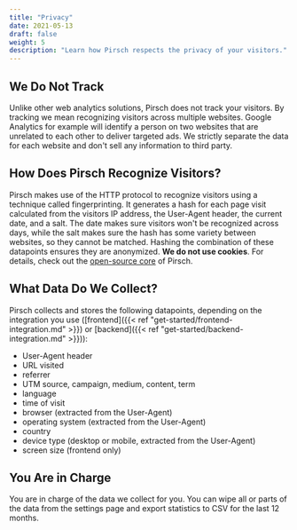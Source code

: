 ```yaml
---
title: "Privacy"
date: 2021-05-13
draft: false
weight: 5
description: "Learn how Pirsch respects the privacy of your visitors."
---
```


## We Do Not Track

Unlike other web analytics solutions, Pirsch does not track your visitors. By tracking we mean recognizing visitors across multiple websites. Google Analytics for example will identify a person on two websites that are unrelated to each other to deliver targeted ads. We strictly separate the data for each website and don't sell any information to third party.

## How Does Pirsch Recognize Visitors?

Pirsch makes use of the HTTP protocol to recognize visitors using a technique called fingerprinting. It generates a hash for each page visit calculated from the visitors IP address, the User-Agent header, the current date, and a salt. The date makes sure visitors won't be recognized across days, while the salt makes sure the hash has some variety between websites, so they cannot be matched. Hashing the combination of these datapoints ensures they are anonymized. **We do not use cookies**. For details, check out the [open-source core](https://github.com/pirsch-analytics/pirsch) of Pirsch.

## What Data Do We Collect?

Pirsch collects and stores the following datapoints, depending on the integration you use ([frontend]({{< ref "get-started/frontend-integration.md" >}}) or [backend]({{< ref "get-started/backend-integration.md" >}})):

* User-Agent header
* URL visited
* referrer
* UTM source, campaign, medium, content, term
* language
* time of visit
* browser (extracted from the User-Agent)
* operating system (extracted from the User-Agent)
* country
* device type (desktop or mobile, extracted from the User-Agent)
* screen size (frontend only)

## You Are in Charge

You are in charge of the data we collect for you. You can wipe all or parts of the data from the settings page and export statistics to CSV for the last 12 months.
